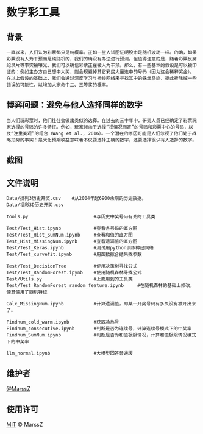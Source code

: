 # 数字彩工具
## 背景
    一直以来，人们认为彩票都只是纯概率。正如一些人试图证明股市是随机波动一样。的确，如果彩票没有人为干预而是纯随机的，我们的确没有办法进行预测。但值得注意的是，随着彩票反腐纪录片等事实被曝光，我们可以确信彩票正在被人为干预。那么，有一些基本的假设是可以被印证的：例如主办方自己想中大奖，则会规避掉其它彩民大量选中的号码（因为这会稀释奖金）。在以上假设的基础上，我们会通过深度学习与神经网络来寻找其中的蛛丝马迹，据此排除掉一些错误的可能性，以增加大家命中二、三等奖的概率。
## 博弈问题：避免与他人选择同样的数字
    当人们玩彩票时，他们往往会做出类似的选择。在过去的三十年中，研究人员已经确定了彩票玩家选择的号码的许多特征。例如，玩家倾向于选择“视情况而定”的号码和彩票中心的号码，以及“注重美观”的组合（Wang et al., 2016）。一个潜在的原因可能是人们忽视了他们处于战略形势的事实：最大化预期收益意味着不仅要选择正确的数字，还要选择很少有人选择的数字。

## 截图

## 文件说明
    Data/排列3历史开奖.csv    #从2004年起6900余期的历史数据。
    Data/福彩3D历史开奖.csv
    
    tools.py                        #与历史中奖号码有关的工具类

    Test/Test_Hist.ipynb            #查看各号码的直方图
    Test/Test_Hist_SumNum.ipynb     #查看和值的直方图
    Test_Hist_MissingNum.ipynb      #查看遗漏值的直方图
    Test/Test_Keras.ipynb           #测试用python训练神经网络
    Test/Test_curvefit.ipynb        #用函数拟合结果找参数
    
    Test/Test_DecisionTree          #使用决策树寻找公式
    Test/Test_RandomForest.ipynb    #使用随机森林寻找公式
    Test/Utils.py                   #上面用到的工具类
    Test/Test_RandomForest_random_feature.ipynb     #在随机森林的基础上修改，使其使用了随机特征

    Calc_MissingNum.ipynb           #计算遗漏值，即某一开奖号码有多久没有被开出来了。

    Findnum_cold_warm.ipynb         #获取冷热号
    Findnum_consecutive.ipynb       #判断是否为连续号，计算连续号模式下的中奖率
    Findnum_SumNum.ipynb            #判断是否为和值极限情况，计算和值极限情况模式下的中奖率

    llm_normal.ipynb                #大模型回答普通版

## 维护者
[@MarssZ](https://github.com/MarssZ)

## 使用许可
[MIT](LICENSE) © MarssZ
